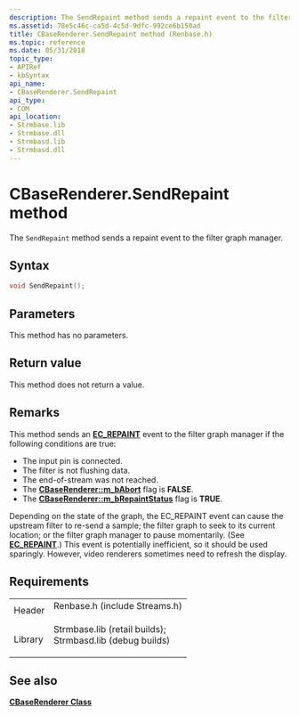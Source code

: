 ```yaml
---
description: The SendRepaint method sends a repaint event to the filter graph manager.
ms.assetid: 78e5c46c-ca5d-4c5d-9dfc-992ce6b150ad
title: CBaseRenderer.SendRepaint method (Renbase.h)
ms.topic: reference
ms.date: 05/31/2018
topic_type: 
- APIRef
- kbSyntax
api_name: 
- CBaseRenderer.SendRepaint
api_type: 
- COM
api_location: 
- Strmbase.lib
- Strmbase.dll
- Strmbasd.lib
- Strmbasd.dll
---
```


# CBaseRenderer.SendRepaint method

The `SendRepaint` method sends a repaint event to the filter graph manager.

## Syntax


```C++
void SendRepaint();
```



## Parameters

This method has no parameters.

## Return value

This method does not return a value.

## Remarks

This method sends an [**EC\_REPAINT**](ec-repaint.md) event to the filter graph manager if the following conditions are true:

-   The input pin is connected.
-   The filter is not flushing data.
-   The end-of-stream was not reached.
-   The [**CBaseRenderer::m\_bAbort**](cbaserenderer-m-babort.md) flag is **FALSE**.
-   The [**CBaseRenderer::m\_bRepaintStatus**](cbaserenderer-m-brepaintstatus.md) flag is **TRUE**.

Depending on the state of the graph, the EC\_REPAINT event can cause the upstream filter to re-send a sample; the filter graph to seek to its current location; or the filter graph manager to pause momentarily. (See [**EC\_REPAINT**](ec-repaint.md).) This event is potentially inefficient, so it should be used sparingly. However, video renderers sometimes need to refresh the display.

## Requirements



|                    |                                                                                                                                                                                            |
|--------------------|--------------------------------------------------------------------------------------------------------------------------------------------------------------------------------------------|
| Header<br/>  | <dl> <dt>Renbase.h (include Streams.h)</dt> </dl>                                                                                   |
| Library<br/> | <dl> <dt>Strmbase.lib (retail builds); </dt> <dt>Strmbasd.lib (debug builds)</dt> </dl> |



## See also

<dl> <dt>

[**CBaseRenderer Class**](cbaserenderer.md)
</dt> </dl>

 

 




